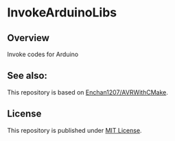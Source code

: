 # InvokeArduinoLibs

## Overview

Invoke codes for Arduino

## See also:

This repository is based on [Enchan1207/AVRWithCMake](https://github.com/Enchan1207/AVRWithCMake).

## License

This repository is published under [MIT License](LICENSE).
